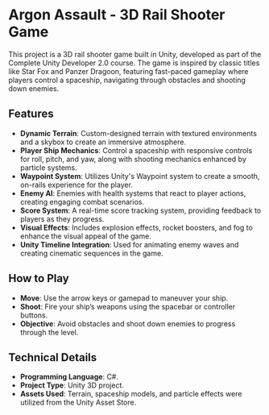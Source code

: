 ﻿# Argon Assault - 3D Rail Shooter Game

This project is a 3D rail shooter game built in Unity, developed as part of the Complete Unity Developer 2.0 course. The game is inspired by classic titles like Star Fox and Panzer Dragoon, featuring fast-paced gameplay where players control a spaceship, navigating through obstacles and shooting down enemies.

## Features
- **Dynamic Terrain**: Custom-designed terrain with textured environments and a skybox to create an immersive atmosphere.
- **Player Ship Mechanics**: Control a spaceship with responsive controls for roll, pitch, and yaw, along with shooting mechanics enhanced by particle systems.
- **Waypoint System**: Utilizes Unity's Waypoint system to create a smooth, on-rails experience for the player.
- **Enemy AI**: Enemies with health systems that react to player actions, creating engaging combat scenarios.
- **Score System**: A real-time score tracking system, providing feedback to players as they progress.
- **Visual Effects**: Includes explosion effects, rocket boosters, and fog to enhance the visual appeal of the game.
- **Unity Timeline Integration**: Used for animating enemy waves and creating cinematic sequences in the game.

## How to Play
- **Move**: Use the arrow keys or gamepad to maneuver your ship.
- **Shoot**: Fire your ship’s weapons using the spacebar or controller buttons.
- **Objective**: Avoid obstacles and shoot down enemies to progress through the level.

## Technical Details
- **Programming Language**: C#.
- **Project Type**: Unity 3D project.
- **Assets Used**: Terrain, spaceship models, and particle effects were utilized from the Unity Asset Store.
